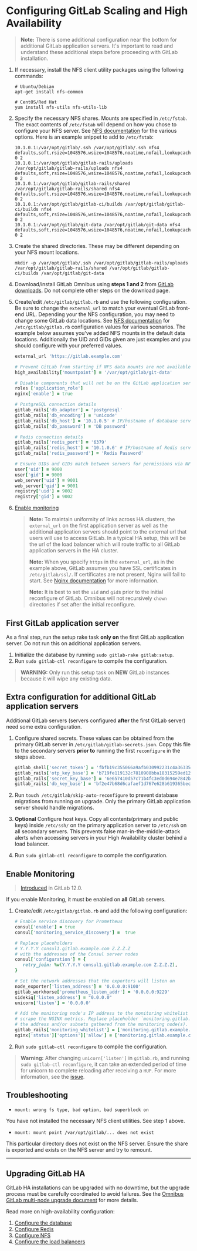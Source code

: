 # Configuring GitLab Scaling and High Availability

> **Note:** There is some additional configuration near the bottom for
  additional GitLab application servers. It's important to read and understand
  these additional steps before proceeding with GitLab installation.

1. If necessary, install the NFS client utility packages using the following
   commands:

    ```
    # Ubuntu/Debian
    apt-get install nfs-common

    # CentOS/Red Hat
    yum install nfs-utils nfs-utils-lib
    ```

1. Specify the necessary NFS shares. Mounts are specified in
   `/etc/fstab`. The exact contents of `/etc/fstab` will depend on how you chose
   to configure your NFS server. See [NFS documentation](nfs.md) for the various
   options. Here is an example snippet to add to `/etc/fstab`:

    ```
    10.1.0.1:/var/opt/gitlab/.ssh /var/opt/gitlab/.ssh nfs4 defaults,soft,rsize=1048576,wsize=1048576,noatime,nofail,lookupcache=positive 0 2
    10.1.0.1:/var/opt/gitlab/gitlab-rails/uploads /var/opt/gitlab/gitlab-rails/uploads nfs4 defaults,soft,rsize=1048576,wsize=1048576,noatime,nofail,lookupcache=positive 0 2
    10.1.0.1:/var/opt/gitlab/gitlab-rails/shared /var/opt/gitlab/gitlab-rails/shared nfs4 defaults,soft,rsize=1048576,wsize=1048576,noatime,nofail,lookupcache=positive 0 2
    10.1.0.1:/var/opt/gitlab/gitlab-ci/builds /var/opt/gitlab/gitlab-ci/builds nfs4 defaults,soft,rsize=1048576,wsize=1048576,noatime,nofail,lookupcache=positive 0 2
    10.1.0.1:/var/opt/gitlab/git-data /var/opt/gitlab/git-data nfs4 defaults,soft,rsize=1048576,wsize=1048576,noatime,nofail,lookupcache=positive 0 2
    ```

1. Create the shared directories. These may be different depending on your NFS
   mount locations.

    ```
    mkdir -p /var/opt/gitlab/.ssh /var/opt/gitlab/gitlab-rails/uploads /var/opt/gitlab/gitlab-rails/shared /var/opt/gitlab/gitlab-ci/builds /var/opt/gitlab/git-data
    ```

1. Download/install GitLab Omnibus using **steps 1 and 2** from
   [GitLab downloads](https://about.gitlab.com/downloads). Do not complete other
   steps on the download page.
1. Create/edit `/etc/gitlab/gitlab.rb` and use the following configuration.
   Be sure to change the `external_url` to match your eventual GitLab front-end
   URL. Depending your the NFS configuration, you may need to change some GitLab
   data locations. See [NFS documentation](nfs.md) for `/etc/gitlab/gitlab.rb`
   configuration values for various scenarios. The example below assumes you've
   added NFS mounts in the default data locations. Additionally the UID and GIDs
   given are just examples and you should configure with your preferred values.

    ```ruby
    external_url 'https://gitlab.example.com'

    # Prevent GitLab from starting if NFS data mounts are not available
    high_availability['mountpoint'] = '/var/opt/gitlab/git-data'

    # Disable components that will not be on the GitLab application server
    roles ['application_role']
    nginx['enable'] = true

    # PostgreSQL connection details
    gitlab_rails['db_adapter'] = 'postgresql'
    gitlab_rails['db_encoding'] = 'unicode'
    gitlab_rails['db_host'] = '10.1.0.5' # IP/hostname of database server
    gitlab_rails['db_password'] = 'DB password'

    # Redis connection details
    gitlab_rails['redis_port'] = '6379'
    gitlab_rails['redis_host'] = '10.1.0.6' # IP/hostname of Redis server
    gitlab_rails['redis_password'] = 'Redis Password'

    # Ensure UIDs and GIDs match between servers for permissions via NFS
    user['uid'] = 9000
    user['gid'] = 9000
    web_server['uid'] = 9001
    web_server['gid'] = 9001
    registry['uid'] = 9002
    registry['gid'] = 9002
    ```

1. [Enable monitoring](#enable-monitoring)

    > **Note:** To maintain uniformity of links across HA clusters, the `external_url`
    on the first application server as well as the additional application
    servers should point to the external url that users will use to access GitLab.
    In a typical HA setup, this will be the url of the load balancer which will
    route traffic to all GitLab application servers in the HA cluster.
    >
    > **Note:** When you specify `https` in the `external_url`, as in the example
    above, GitLab assumes you have SSL certificates in `/etc/gitlab/ssl/`. If
    certificates are not present, Nginx will fail to start. See
    [Nginx documentation](https://docs.gitlab.com/omnibus/settings/nginx.html#enable-https)
    for more information.
    >
    > **Note:** It is best to set the `uid` and `gid`s prior to the initial reconfigure
    of GitLab. Omnibus will not recursively `chown` directories if set after the initial reconfigure.

## First GitLab application server

As a final step, run the setup rake task **only on** the first GitLab application server.
Do not run this on additional application servers.

1. Initialize the database by running `sudo gitlab-rake gitlab:setup`.
1. Run `sudo gitlab-ctl reconfigure` to compile the configuration.

> **WARNING:** Only run this setup task on **NEW** GitLab instances because it
  will wipe any existing data.

## Extra configuration for additional GitLab application servers

Additional GitLab servers (servers configured **after** the first GitLab server)
need some extra configuration.

1. Configure shared secrets. These values can be obtained from the primary
   GitLab server in `/etc/gitlab/gitlab-secrets.json`. Copy this file to the
   secondary servers **prior to** running the first `reconfigure` in the steps
   above.

    ```ruby
    gitlab_shell['secret_token'] = 'fbfb19c355066a9afb030992231c4a363357f77345edd0f2e772359e5be59b02538e1fa6cae8f93f7d23355341cea2b93600dab6d6c3edcdced558fc6d739860'
    gitlab_rails['otp_key_base'] = 'b719fe119132c7810908bba18315259ed12888d4f5ee5430c42a776d840a396799b0a5ef0a801348c8a357f07aa72bbd58e25a84b8f247a25c72f539c7a6c5fa'
    gitlab_rails['secret_key_base'] = '6e657410d57c71b4fc3ed0d694e7842b1895a8b401d812c17fe61caf95b48a6d703cb53c112bc01ebd197a85da81b18e29682040e99b4f26594772a4a2c98c6d'
    gitlab_rails['db_key_base'] = 'bf2e47b68d6cafaef1d767e628b619365becf27571e10f196f98dc85e7771042b9203199d39aff91fcb6837c8ed83f2a912b278da50999bb11a2fbc0fba52964'
    ```

1. Run `touch /etc/gitlab/skip-auto-reconfigure` to prevent database migrations
   from running on upgrade. Only the primary GitLab application server should
   handle migrations.

1. **Optional** Configure host keys. Copy all contents(primary and public keys) inside `/etc/ssh/` on
   the primary application server to `/etc/ssh` on all secondary servers. This
   prevents false man-in-the-middle-attack alerts when accessing servers in your
   High Availability cluster behind a load balancer.

1. Run `sudo gitlab-ctl reconfigure` to compile the configuration.

## Enable Monitoring

> [Introduced](https://gitlab.com/gitlab-org/omnibus-gitlab/issues/3786) in GitLab 12.0.

If you enable Monitoring, it must be enabled on **all** GitLab servers.

1. Create/edit `/etc/gitlab/gitlab.rb` and add the following configuration:

   ```ruby
   # Enable service discovery for Prometheus
   consul['enable'] = true
   consul['monitoring_service_discovery'] =  true

   # Replace placeholders
   # Y.Y.Y.Y consul1.gitlab.example.com Z.Z.Z.Z
   # with the addresses of the Consul server nodes
   consul['configuration'] = {
      retry_join: %w(Y.Y.Y.Y consul1.gitlab.example.com Z.Z.Z.Z),
   }

   # Set the network addresses that the exporters will listen on
   node_exporter['listen_address'] = '0.0.0.0:9100'
   gitlab_workhorse['prometheus_listen_addr'] = '0.0.0.0:9229'
   sidekiq['listen_address'] = "0.0.0.0"
   unicorn['listen'] = '0.0.0.0'

   # Add the monitoring node's IP address to the monitoring whitelist and allow it to
   # scrape the NGINX metrics. Replace placeholder `monitoring.gitlab.example.com` with
   # the address and/or subnets gathered from the monitoring node(s).
   gitlab_rails['monitoring_whitelist'] = ['monitoring.gitlab.example.com', '127.0.0.0/8']
   nginx['status']['options']['allow'] = ['monitoring.gitlab.example.com', '127.0.0.0/8']
   ```

1. Run `sudo gitlab-ctl reconfigure` to compile the configuration.

> **Warning:** After changing `unicorn['listen']` in `gitlab.rb`, and running `sudo gitlab-ctl reconfigure`,
  it can take an extended period of time for unicorn to complete reloading after receiving a `HUP`.
  For more information, see the [issue](https://gitlab.com/gitlab-org/omnibus-gitlab/issues/4401).

## Troubleshooting

- `mount: wrong fs type, bad option, bad superblock on`

You have not installed the necessary NFS client utilities. See step 1 above.

- `mount: mount point /var/opt/gitlab/... does not exist`

This particular directory does not exist on the NFS server. Ensure
the share is exported and exists on the NFS server and try to remount.

---

## Upgrading GitLab HA

GitLab HA installations can be upgraded with no downtime, but the
upgrade process must be carefully coordinated to avoid failures. See the
[Omnibus GitLab multi-node upgrade
document](https://docs.gitlab.com/omnibus/update/#multi-node--ha-deployment)
for more details.

Read more on high-availability configuration:

1. [Configure the database](database.md)
1. [Configure Redis](redis.md)
1. [Configure NFS](nfs.md)
1. [Configure the load balancers](load_balancer.md)
